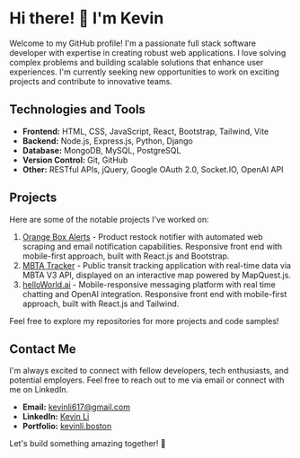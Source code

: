 # Hi there! 👋 I'm Kevin

Welcome to my GitHub profile! I'm a passionate full stack software developer with expertise in creating robust web applications. I love solving complex problems and building scalable solutions that enhance user experiences. I'm currently seeking new opportunities to work on exciting projects and contribute to innovative teams.

## Technologies and Tools

- **Frontend:** HTML, CSS, JavaScript, React, Bootstrap, Tailwind, Vite
- **Backend:** Node.js, Express.js, Python, Django
- **Database:** MongoDB, MySQL, PostgreSQL
- **Version Control:** Git, GitHub
- **Other:** RESTful APIs, jQuery, Google OAuth 2.0, Socket.IO, OpenAI API

## Projects

Here are some of the notable projects I've worked on:

1. [Orange Box Alerts](https://github.com/kevinleet/orange-box-alerts) - Product restock notifier with automated web scraping and email notification capabilities. Responsive front end with mobile-first approach, built with React.js and Bootstrap.
2. [MBTA Tracker](https://github.com/kevinleet/mbta-tracker) - Public transit tracking application with real-time data via MBTA V3 API, displayed on an interactive map powered by MapQuest.js.
3. [helloWorld.ai](https://github.com/kevinleet/helloworldv2-client) - Mobile-responsive messaging platform with real time chatting and OpenAI integration. Responsive front end with mobile-first approach, built with React.js and Tailwind.

Feel free to explore my repositories for more projects and code samples!

## Contact Me

I'm always excited to connect with fellow developers, tech enthusiasts, and potential employers. Feel free to reach out to me via email or connect with me on LinkedIn.

- **Email:** kevinli617@gmail.com
- **LinkedIn:** [Kevin Li](https://www.linkedin.com/in/kevinli617/)
- **Portfolio:** [kevinli.boston](https://kevinli.boston/)

Let's build something amazing together! 🚀
